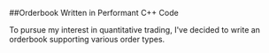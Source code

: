 ##Orderbook Written in Performant C++ Code

To pursue my interest in quantitative trading, I've decided to write an orderbook supporting various order types.
